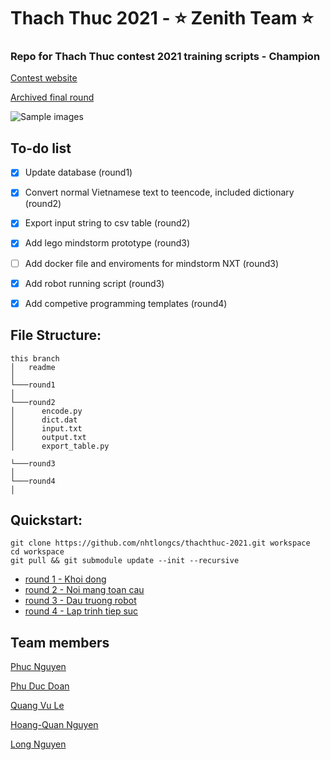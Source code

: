 # Thach Thuc 2021 - ⭐ Zenith Team ⭐
### Repo for Thach Thuc contest 2021 training scripts - Champion

[Contest website](https://www.thachthuc.vn/) 

[Archived final round](https://www.thachthuc.vn/tuong-thuat-truc-tiep-chung-ket-thach-thuc-2021-25-04-2021/) 

![Sample images](images/im.jpg)
## To-do list

- [x] Update database (round1)
- [x] Convert normal Vietnamese text to teencode, included dictionary (round2)
- [x] Export input string to csv table (round2)
- [x] Add lego mindstorm prototype (round3)
- [ ] Add docker file and enviroments for mindstorm NXT (round3)
- [x] Add robot running script (round3)
- [x] Add competive programming templates (round4)


## File Structure:
```
this branch
│   readme
│   
└───round1
│      
└───round2
│      encode.py
│      dict.dat
│      input.txt
│      output.txt
│      export_table.py

└───round3
│      
└───round4
│      
```

## Quickstart:

```
git clone https://github.com/nhtlongcs/thachthuc-2021.git workspace
cd workspace
git pull && git submodule update --init --recursive
```

* [round 1 - Khoi dong](round1-KhoiDong/README.md)
* [round 2 - Noi mang toan cau](round2-NoiMangToanCau/README.md)
* [round 3 - Dau truong robot](round3-DauTruongRobot/README.md)
* [round 4 - Lap trinh tiep suc](round4-LapTrinhTiepSuc/README.md)


## Team members
[Phuc Nguyen](https://github.com/ndhp2000) 

[Phu Duc Doan](https://github.com/doanphuduc) 

[Quang Vu Le](https://github.com/ktvn100) 

[Hoang-Quan Nguyen](https://github.com/wan2000) 

[Long Nguyen](https://github.com/nhtlongcs) 
